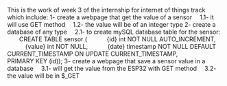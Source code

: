 This is the work of week 3 of the internship for internet of things track which include:
1- create a webpage that get the value of a sensor
 1.1- it will use GET method
 1.2- the value will be of an integer type
2- create a database of any type
 2.1- to create mySQL database table for the sensor:
  CREATE TABLE sensor (
   {id} int NOT NULL AUTO_INCREMENT,
   {value} int NOT NULL,
   {date} timestamp NOT NULL DEFAULT CURRENT_TIMESTAMP ON UPDATE CURRENT_TIMESTAMP,
   PRIMARY KEY (id));
3- create a webpage that save a sensor value in a database
 3.1- will get the value from the ESP32 with GET method
 3.2- the value will be in $_GET
